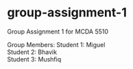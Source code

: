 # group-assignment-1
Group Assignment 1 for MCDA 5510


Group Members:
Student 1: Miguel <br>
Student 2: Bhavik <br>
Student 3: Mushfiq <br>
